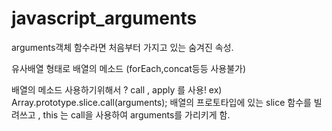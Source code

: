 # javascript_arguments
arguments객체
함수라면 처음부터 가지고 있는 숨겨진 속성.


유사배열 형태로 배열의 메소드 (forEach,concat등등 사용불가)

배열의 메소드 사용하기위해서 ? call , apply 를 사용!
ex) Array.prototype.slice.call(arguments);
배열의 프로토타입에 있는 slice 함수를 빌려쓰고 ,
this 는 call을 사용하여 arguments를 가리키게 함.

